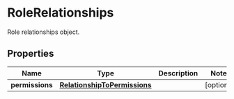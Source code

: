 

# RoleRelationships

Role relationships object.
## Properties

Name | Type | Description | Notes
------------ | ------------- | ------------- | -------------
**permissions** | [**RelationshipToPermissions**](RelationshipToPermissions.md) |  |  [optional]



